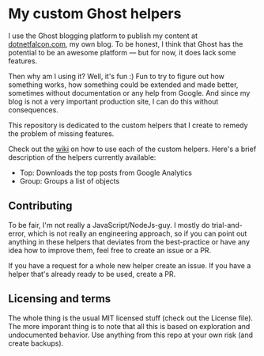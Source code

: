 # My custom Ghost helpers

I use the Ghost blogging platform to publish my content at [dotnetfalcon.com](dotnetfalcon.com), my own blog. To be honest, I think that Ghost has the potential to be an awesome platform &mdash; but for now, it does lack some features.

Then why am I using it? Well, it's fun :) Fun to try to figure out how something works, how something could be extended and made better, sometimes without documentation or any help from Google. And since my blog is not a very important production site, I can do this without consequences.

This repository is dedicated to the custom helpers that I create to remedy the problem of missing features.

Check out the [wiki](https://github.com/conwid/GhostHelpers/wiki) on how to use each of the custom helpers.
Here's a brief description of the helpers currently available:

* Top: Downloads the top posts from Google Analytics
* Group: Groups a list of objects

## Contributing

To be fair, I'm not really a JavaScript/NodeJs-guy. I mostly do trial-and-error, which is not really an engineering approach, so if you can point out anything in these helpers that deviates from the best-practice or have any idea how to improve them, feel free to create an issue or a PR.

If you have a request for a whole new helper create an issue. If you have a helper that's already ready to be used, create a PR.

## Licensing and terms
The whole thing is the usual MIT licensed stuff (check out the License file). The more imporant thing is to note that all this is based on exploration and undocumented behavior. Use anything from this repo at your own risk (and create backups).